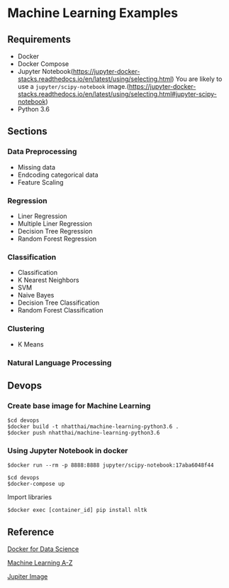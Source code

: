 # Machine Learning Examples

## Requirements
+ Docker
+ Docker Compose
+ Jupyter Notebook(https://jupyter-docker-stacks.readthedocs.io/en/latest/using/selecting.html)
You are likely to use a `jupyter/scipy-notebook` image.(https://jupyter-docker-stacks.readthedocs.io/en/latest/using/selecting.html#jupyter-scipy-notebook)
+ Python 3.6

## Sections
### Data Preprocessing
+ Missing data
+ Endcoding categorical data
+ Feature Scaling


### Regression
+ Liner Regression
+ Multiple Liner Regression
+ Decision Tree Regression
+ Random Forest Regression


### Classification
+ Classification
+ K Nearest Neighbors
+ SVM
+ Naive Bayes
+ Decision Tree Classification
+ Random Forest Classification


### Clustering
+ K Means


### Natural Language Processing


## Devops
### Create base image for Machine Learning
```
$cd devops
$docker build -t nhatthai/machine-learning-python3.6 .
$docker push nhatthai/machine-learning-python3.6
```

### Using Jupyter Notebook in docker
```
$docker run --rm -p 8888:8888 jupyter/scipy-notebook:17aba6048f44
```

```
$cd devops
$docker-compose up
```

Import libraries
```
$docker exec [container_id] pip install nltk
```

## Reference
[Docker for Data Science](https://www.dataquest.io/blog/docker-data-science/)

[Machine Learning A-Z](https://www.superdatascience.com/machine-learning/)

[Jupiter Image](https://jupyter-docker-stacks.readthedocs.io/en/latest/using/selecting.html)
